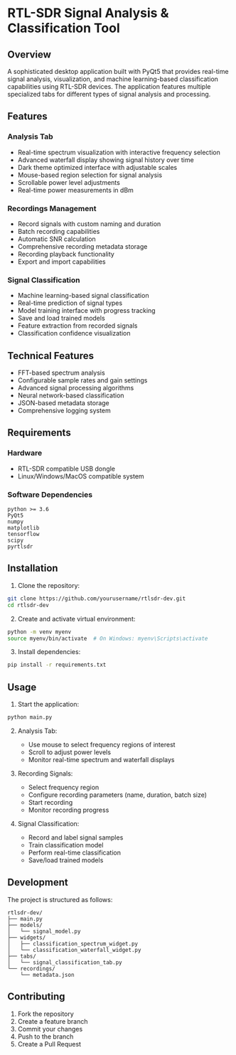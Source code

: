# RTL-SDR Signal Analysis & Classification Tool

## Overview

A sophisticated desktop application built with PyQt5 that provides real-time signal analysis, visualization, and machine learning-based classification capabilities using RTL-SDR devices. The application features multiple specialized tabs for different types of signal analysis and processing.

## Features

### Analysis Tab
- Real-time spectrum visualization with interactive frequency selection
- Advanced waterfall display showing signal history over time
- Dark theme optimized interface with adjustable scales
- Mouse-based region selection for signal analysis
- Scrollable power level adjustments
- Real-time power measurements in dBm

### Recordings Management
- Record signals with custom naming and duration
- Batch recording capabilities
- Automatic SNR calculation
- Comprehensive recording metadata storage
- Recording playback functionality
- Export and import capabilities

### Signal Classification
- Machine learning-based signal classification
- Real-time prediction of signal types
- Model training interface with progress tracking
- Save and load trained models
- Feature extraction from recorded signals
- Classification confidence visualization

## Technical Features
- FFT-based spectrum analysis
- Configurable sample rates and gain settings
- Advanced signal processing algorithms
- Neural network-based classification
- JSON-based metadata storage
- Comprehensive logging system

## Requirements

### Hardware
- RTL-SDR compatible USB dongle
- Linux/Windows/MacOS compatible system

### Software Dependencies
```
python >= 3.6
PyQt5
numpy
matplotlib
tensorflow
scipy
pyrtlsdr
```

## Installation

1. Clone the repository:
```bash
git clone https://github.com/yourusername/rtlsdr-dev.git
cd rtlsdr-dev
```

2. Create and activate virtual environment:
```bash
python -m venv myenv
source myenv/bin/activate  # On Windows: myenv\Scripts\activate
```

3. Install dependencies:
```bash
pip install -r requirements.txt
```

## Usage

1. Start the application:
```bash
python main.py
```

2. Analysis Tab:
   - Use mouse to select frequency regions of interest
   - Scroll to adjust power levels
   - Monitor real-time spectrum and waterfall displays

3. Recording Signals:
   - Select frequency region
   - Configure recording parameters (name, duration, batch size)
   - Start recording
   - Monitor recording progress

4. Signal Classification:
   - Record and label signal samples
   - Train classification model
   - Perform real-time classification
   - Save/load trained models

## Development

The project is structured as follows:

```
rtlsdr-dev/
├── main.py
├── models/
│   └── signal_model.py
├── widgets/
│   ├── classification_spectrum_widget.py
│   └── classification_waterfall_widget.py
├── tabs/
│   └── signal_classification_tab.py
└── recordings/
    └── metadata.json
```

## Contributing

1. Fork the repository
2. Create a feature branch
3. Commit your changes
4. Push to the branch
5. Create a Pull Request

